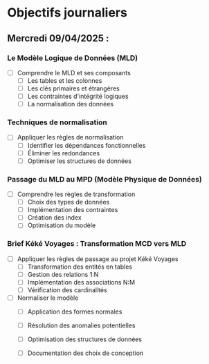 # Objectifs journaliers

## Mercredi 09/04/2025 :

### Le Modèle Logique de Données (MLD)
- [ ] Comprendre le MLD et ses composants
  - [ ] Les tables et les colonnes
  - [ ] Les clés primaires et étrangères
  - [ ] Les contraintes d'intégrité logiques
  - [ ] La normalisation des données

### Techniques de normalisation
- [ ] Appliquer les règles de normalisation
  - [ ] Identifier les dépendances fonctionnelles
  - [ ] Éliminer les redondances
  - [ ] Optimiser les structures de données

### Passage du MLD au MPD (Modèle Physique de Données)
- [ ] Comprendre les règles de transformation
  - [ ] Choix des types de données
  - [ ] Implémentation des contraintes
  - [ ] Création des index
  - [ ] Optimisation du modèle

### Brief Kéké Voyages : Transformation MCD vers MLD
- [ ] Appliquer les règles de passage au projet Kéké Voyages
  - [ ] Transformation des entités en tables
  - [ ] Gestion des relations 1:N
  - [ ] Implémentation des associations N:M
  - [ ] Vérification des cardinalités
- [ ] Normaliser le modèle
  - [ ] Application des formes normales
  - [ ] Résolution des anomalies potentielles
  - [ ] Optimisation des structures de données
  - [ ] Documentation des choix de conception

